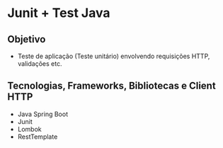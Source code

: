 # Junit + Test Java

## Objetivo
  - Teste de aplicação (Teste unitário) envolvendo requisições HTTP, validações etc.

## Tecnologias, Frameworks, Bibliotecas e Client HTTP
  - Java Spring Boot
  - Junit
  - Lombok
  - RestTemplate
